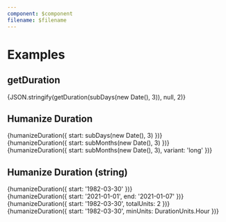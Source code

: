 ```yaml
---
component: $component
filename: $filename
---
```


<script lang="ts">
	import { subDays, subMonths } from 'date-fns';

	import Preview from '$lib/components/Preview.svelte';

	import { getDuration, humanizeDuration, DurationUnits } from '$lib/utils/duration';
</script>

# Examples

## getDuration

<Preview>{JSON.stringify(getDuration(subDays(new Date(), 3)), null, 2)}</Preview>

## Humanize Duration

<Preview>
	<div>{humanizeDuration({ start: subDays(new Date(), 3) })}</div>
	<div>{humanizeDuration({ start: subMonths(new Date(), 3) })}</div>
	<div>{humanizeDuration({ start: subMonths(new Date(), 3), variant: 'long' })}</div>
</Preview>

## Humanize Duration (string)

<Preview>
	<div>{humanizeDuration({ start: '1982-03-30' })}</div>
	<div>{humanizeDuration({ start: '2021-01-01', end: '2021-01-07' })}</div>
	<div>{humanizeDuration({ start: '1982-03-30', totalUnits: 2 })}</div>
	<div>{humanizeDuration({ start: '1982-03-30', minUnits: DurationUnits.Hour })}</div>
</Preview>

